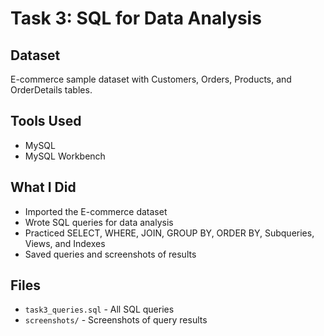 # Task 3: SQL for Data Analysis

## Dataset
E-commerce sample dataset with Customers, Orders, Products, and OrderDetails tables.

## Tools Used
- MySQL
- MySQL Workbench

## What I Did
- Imported the E-commerce dataset
- Wrote SQL queries for data analysis
- Practiced SELECT, WHERE, JOIN, GROUP BY, ORDER BY, Subqueries, Views, and Indexes
- Saved queries and screenshots of results

## Files
- `task3_queries.sql` - All SQL queries
- `screenshots/` - Screenshots of query results
